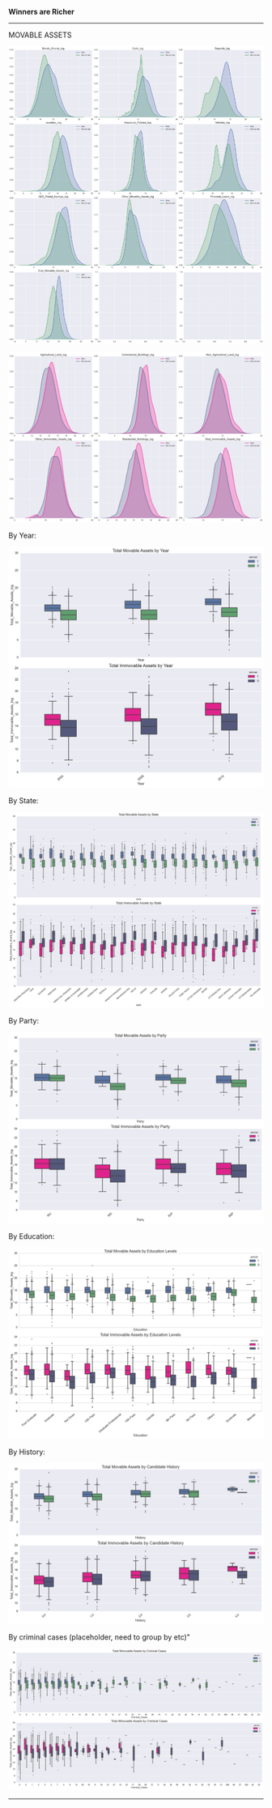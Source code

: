 **Winners are Richer**

******

MOVABLE ASSETS

![MovableAssets,agg](AllMovableAssets.png)





![immovable assets, agg](AllImmovableAssets.png )

By Year: 



![MovableAssets,year](AssetBoxPlot_Year.png)

By State:

![MovableAssets,state](AssetBoxPlot_State.png)

By Party:



![MovableAssets,party](AssetBoxPlot_Party.png)

By Education: 



![MovableAssets,edu](AssetBoxPlot_Edu.png)



By History:



![MovableAssets,hist](AssetBoxPlot_Hist.png)



By criminal cases (placeholder, need to group by etc)"

![AssetbyCrime](AssetBoxPlot_Crim.png)

*****
